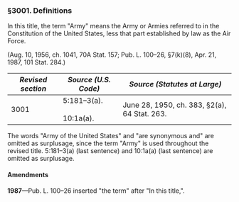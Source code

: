 ### §3001. Definitions ###

In this title, the term "Army" means the Army or Armies referred to in the Constitution of the United States, less that part established by law as the Air Force.

(Aug. 10, 1956, ch. 1041, 70A Stat. 157; Pub. L. 100–26, §7(k)(8), Apr. 21, 1987, 101 Stat. 284.)

|*Revised section*|     *Source (U.S. Code)*     |        *Source (Statutes at Large)*        |
|-----------------|------------------------------|--------------------------------------------|
|      3001       |5:181–3(a).<br/><br/>10:1a(a).|June 28, 1950, ch. 383, §2(a), 64 Stat. 263.|

The words "Army of the United States" and "are synonymous and" are omitted as surplusage, since the term "Army" is used throughout the revised title. 5:181–3(a) (last sentence) and 10:1a(a) (last sentence) are omitted as surplusage.

#### Amendments ####

**1987**—Pub. L. 100–26 inserted "the term" after "In this title,".